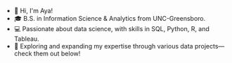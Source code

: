 - 👋 Hi, I'm Aya!
- 🎓 B.S. in Information Science & Analytics from UNC-Greensboro.
- 💻 Passionate about data science, with skills in SQL, Python, R, and Tableau.
- 🚀 Exploring and expanding my expertise through various data projects—check them out below!



